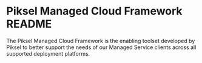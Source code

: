 Piksel Managed Cloud Framework README
=====================================

The Piksel Managed Cloud Framework is the enabling toolset developed by
Piksel to better support the needs of our Managed Service clients across
all supported deployment platforms.

